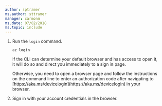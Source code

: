 ```yaml
---
author: sptramer
ms.author: sttramer
manager: carmonm
ms.date: 07/02/2018
ms.topic: include
---
```


1. Run the `login` command.

    ```azurecli-interactive
    az login
    ```

    If the CLI can determine your default browser and has access to open it, it will do so and direct you
    immediately to a sign in page.

    Otherwise, you need to open a browser page and follow the instructions on the command line to enter an
    authorization code after navigating to [https://aka.ms/devicelogin](https://aka.ms/devicelogin) in your browser.

2. Sign in with your account credentials in the browser.